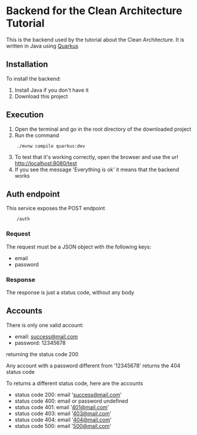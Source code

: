 # Backend for the Clean Architecture Tutorial

This is the backend used by the tutorial about the Clean Architecture. It is written in Java using [Quarkus](https://quarkus.io)

## Installation
To install the backend:

1. Install Java if you don't have it
2. Download this project

## Execution
1. Open the terminal and go in the root directory of the downloaded project
2. Run the command 

```
    ./mvnw compile quarkus:dev
```

3. To test that it's working correctly, open the browser and use the url [http://localhost:8080/test](http://localhost:8080/test)
4. If you see the message 'Everything is ok' it means that the backend works

## Auth endpoint
This service exposes the POST endpoint 

```
    /auth
```

### Request
The request must be a JSON object with the following keys:

- email
- password

### Response
The response is just a status code, without any body

## Accounts
There is only one valid account:

- email: success@mail.com
- password: 12345678

returning the status code 200

Any account with a password different from '12345678' returns the 404 status code

To returns a different status code, here are the accounts

- status code 200: email 'success@mail.com'
- status code 400: email or password undefined
- status code 401: email '401@mail.com'
- status code 403: email '403@mail.com'
- status code 404: email '404@mail.com'
- status code 500: email '500@mail.com'



